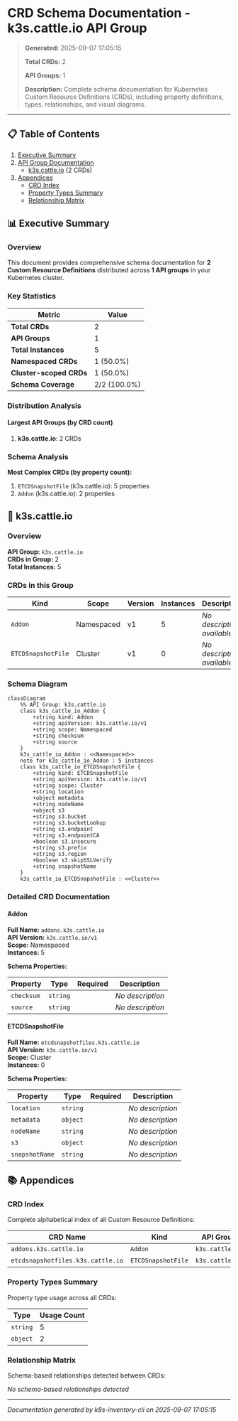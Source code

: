 # CRD Schema Documentation - k3s.cattle.io API Group

> **Generated:** 2025-09-07 17:05:15
> 
> **Total CRDs:** 2
> 
> **API Groups:** 1
> 
> **Description:** Complete schema documentation for Kubernetes Custom Resource Definitions (CRDs), including property definitions, types, relationships, and visual diagrams.

---

## 📋 Table of Contents

1. [Executive Summary](#-executive-summary)
2. [API Group Documentation](#-api-group-documentation)
   - [k3s.cattle.io](#k3scattleio) (2 CRDs)
3. [Appendices](#-appendices)
   - [CRD Index](#crd-index)
   - [Property Types Summary](#property-types-summary)
   - [Relationship Matrix](#relationship-matrix)

## 📊 Executive Summary

### Overview

This document provides comprehensive schema documentation for **2 Custom Resource Definitions** distributed across **1 API groups** in your Kubernetes cluster.

### Key Statistics

| Metric | Value |
|--------|-------|
| **Total CRDs** | 2 |
| **API Groups** | 1 |
| **Total Instances** | 5 |
| **Namespaced CRDs** | 1 (50.0%) |
| **Cluster-scoped CRDs** | 1 (50.0%) |
| **Schema Coverage** | 2/2 (100.0%) |

### Distribution Analysis

#### Largest API Groups (by CRD count)

1. **k3s.cattle.io**: 2 CRDs

### Schema Analysis

**Most Complex CRDs (by property count):**

1. `ETCDSnapshotFile` (k3s.cattle.io): 5 properties
2. `Addon` (k3s.cattle.io): 2 properties


## 📁 k3s.cattle.io

### Overview

**API Group:** `k3s.cattle.io`  
**CRDs in Group:** 2  
**Total Instances:** 5

### CRDs in this Group

| Kind | Scope | Version | Instances | Description |
|------|-------|---------|-----------|-------------|
| `Addon` | Namespaced | v1 | 5 | *No description available* |
| `ETCDSnapshotFile` | Cluster | v1 | 0 | *No description available* |

### Schema Diagram

```mermaid
classDiagram
    %% API Group: k3s.cattle.io
    class k3s_cattle_io_Addon {
        +string kind: Addon
        +string apiVersion: k3s.cattle.io/v1
        +string scope: Namespaced
        +string checksum
        +string source
    }
    k3s_cattle_io_Addon : <<Namespaced>>
    note for k3s_cattle_io_Addon : 5 instances
    class k3s_cattle_io_ETCDSnapshotFile {
        +string kind: ETCDSnapshotFile
        +string apiVersion: k3s.cattle.io/v1
        +string scope: Cluster
        +string location
        +object metadata
        +string nodeName
        +object s3
        +string s3.bucket
        +string s3.bucketLookup
        +string s3.endpoint
        +string s3.endpointCA
        +boolean s3.insecure
        +string s3.prefix
        +string s3.region
        +boolean s3.skipSSLVerify
        +string snapshotName
    }
    k3s_cattle_io_ETCDSnapshotFile : <<Cluster>>
```
### Detailed CRD Documentation

#### Addon

**Full Name:** `addons.k3s.cattle.io`  
**API Version:** `k3s.cattle.io/v1`  
**Scope:** Namespaced  
**Instances:** 5  

**Schema Properties:**

| Property | Type | Required | Description |
|----------|------|----------|-------------|
| `checksum` | `string` |  | *No description* |
| `source` | `string` |  | *No description* |


#### ETCDSnapshotFile

**Full Name:** `etcdsnapshotfiles.k3s.cattle.io`  
**API Version:** `k3s.cattle.io/v1`  
**Scope:** Cluster  
**Instances:** 0  

**Schema Properties:**

| Property | Type | Required | Description |
|----------|------|----------|-------------|
| `location` | `string` |  | *No description* |
| `metadata` | `object` |  | *No description* |
| `nodeName` | `string` |  | *No description* |
| `s3` | `object` |  | *No description* |
| `snapshotName` | `string` |  | *No description* |




## 📚 Appendices

### CRD Index

Complete alphabetical index of all Custom Resource Definitions:

| CRD Name | Kind | API Group | Scope | Instances |
|----------|------|-----------|-------|-----------|
| `addons.k3s.cattle.io` | `Addon` | `k3s.cattle.io` | Namespaced | 5 |
| `etcdsnapshotfiles.k3s.cattle.io` | `ETCDSnapshotFile` | `k3s.cattle.io` | Cluster | 0 |

### Property Types Summary

Property type usage across all CRDs:

| Type | Usage Count |
|------|-------------|
| `string` | 5 |
| `object` | 2 |

### Relationship Matrix

Schema-based relationships detected between CRDs:

*No schema-based relationships detected*


---

*Documentation generated by k8s-inventory-cli on 2025-09-07 17:05:15*